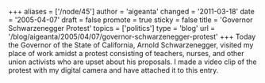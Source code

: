 +++
aliases = ['/node/45']
author = 'aigeanta'
changed = '2011-03-18'
date = '2005-04-07'
draft = false
promote = true
sticky = false
title = 'Governor Schwarzenegger Protest'
topics = ['politics']
type = 'blog'
url = '/blog/aigeanta/2005/04/07/governor-schwarzenegger-protest'
+++
Today the Governor of the State of California, Arnold Schwarzenegger, visited my place of work amidst a protest consisting of teachers, nurses, and other union activists who are upset about his proposals. I made a video clip of the protest with my digital camera and have attached it to this entry.



